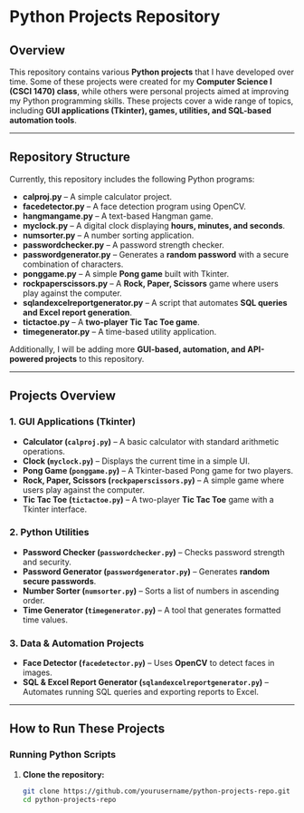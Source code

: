 # Python Projects Repository  

## Overview  

This repository contains various **Python projects** that I have developed over time. Some of these projects were created for my **Computer Science I (CSCI 1470) class**, while others were personal projects aimed at improving my Python programming skills. These projects cover a wide range of topics, including **GUI applications (Tkinter), games, utilities, and SQL-based automation tools**.  

---

## Repository Structure  

Currently, this repository includes the following Python programs:  

- **calproj.py** – A simple calculator project.  
- **facedetector.py** – A face detection program using OpenCV.  
- **hangmangame.py** – A text-based Hangman game.  
- **myclock.py** – A digital clock displaying **hours, minutes, and seconds**.  
- **numsorter.py** – A number sorting application.  
- **passwordchecker.py** – A password strength checker.  
- **passwordgenerator.py** – Generates a **random password** with a secure combination of characters.  
- **ponggame.py** – A simple **Pong game** built with Tkinter.  
- **rockpaperscissors.py** – A **Rock, Paper, Scissors** game where users play against the computer.  
- **sqlandexcelreportgenerator.py** – A script that automates **SQL queries and Excel report generation**.  
- **tictactoe.py** – A **two-player Tic Tac Toe game**.  
- **timegenerator.py** – A time-based utility application.  

Additionally, I will be adding more **GUI-based, automation, and API-powered projects** to this repository.  

---

## **Projects Overview**  

### **1. GUI Applications (Tkinter)**  
- **Calculator (`calproj.py`)** – A basic calculator with standard arithmetic operations.  
- **Clock (`myclock.py`)** – Displays the current time in a simple UI.  
- **Pong Game (`ponggame.py`)** – A Tkinter-based Pong game for two players.  
- **Rock, Paper, Scissors (`rockpaperscissors.py`)** – A simple game where users play against the computer.  
- **Tic Tac Toe (`tictactoe.py`)** – A two-player **Tic Tac Toe** game with a Tkinter interface.  

### **2. Python Utilities**  
- **Password Checker (`passwordchecker.py`)** – Checks password strength and security.  
- **Password Generator (`passwordgenerator.py`)** – Generates **random secure passwords**.  
- **Number Sorter (`numsorter.py`)** – Sorts a list of numbers in ascending order.  
- **Time Generator (`timegenerator.py`)** – A tool that generates formatted time values.  

### **3. Data & Automation Projects**  
- **Face Detector (`facedetector.py`)** – Uses **OpenCV** to detect faces in images.  
- **SQL & Excel Report Generator (`sqlandexcelreportgenerator.py`)** – Automates running SQL queries and exporting reports to Excel.  

---

## **How to Run These Projects**  

### **Running Python Scripts**  

1. **Clone the repository:**  
   ```sh
   git clone https://github.com/yourusername/python-projects-repo.git
   cd python-projects-repo
